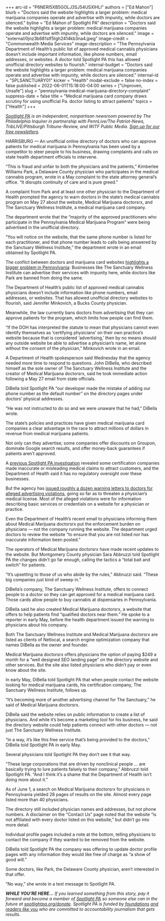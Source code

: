 +++
arc-id = "P6NERI5XB5GOLJ3SJ54USXIHLI"
authors = ["Ed Mahon"]
blurb = "Doctors said the website highlights a larger problem: medical marijuana companies operate and advertise with impunity, while doctors are silenced."
byline = "Ed Mahon of Spotlight PA"
description = "Doctors said the website highlights a larger problem: medical marijuana companies operate and advertise with impunity, while doctors are silenced."
image = "external/0jnz3b681stf5tgh2414kb3na4.jpeg"
image-credit = "Commonwealth Media Services"
image-description = "The Pennsylvania Department of Health’s public list of approved medical cannabis physicians doesn’t include important information, like phone numbers, email addresses, or websites. A doctor told Spotlight PA this has allowed unofficial directory websites to flourish."
internal-budget = "Doctors said the website highlights a larger problem: medical marijuana companies operate and advertise with impunity, while doctors are silenced."
internal-id = "SPLSANCTUARY01"
kicker = "Health"
modal-exclude = false
no-index = false
published = 2022-06-01T15:18:00-04:00
series = ["Unproven, Unsafe"]
slug = "pennsylvania-medical-marijuana-directory-complaint"
suppress-date = false
title = "Medical marijuana card company draws scrutiny for using unofficial Pa. doctor listing to attract patients"
topics = ["Health"]
+++

<a href="https://www.spotlightpa.org/"><i>Spotlight PA</i></a><i> is an independent, nonpartisan newsroom powered by The Philadelphia Inquirer in partnership with PennLive/The Patriot-News, TribLIVE/Pittsburgh Tribune-Review, and WITF Public Media. </i><a href="https://www.spotlightpa.org/newsletters"><i>Sign up for our free newsletters</i></a><i>.</i>

HARRISBURG — An unofficial online directory of doctors who can approve patients for medical marijuana in Pennsylvania has been used by a competitor to steer people to his business, drawing complaints and calls on state health department officials to intervene.

“This is fraud and unfair to both the physicians and the patients,” Kimberlee Williams Park, a Delaware County physician who participates in the medical cannabis program, wrote in a May complaint to the state attorney general’s office. “It disrupts continuity of care and is pure greed.”

A complaint from Park and at least one other physician to the Department of Health prompted the agency to warn doctors in the state’s medical cannabis program on May 27 about the website, Medical Marijuana doctorsrx, and The Sanctuary Wellness Institute, a medical marijuana card company.

<script src="https://www.spotlightpa.org/embed.js" async></script><div data-spl-embed-version="1" data-spl-src="https://www.spotlightpa.org/embeds/newsletter/"></div>

The department wrote that the “majority of the approved practitioners who participate in the Pennsylvania Medical Marijuana Program” were being advertised in the unofficial directory.

“You will notice on the website, that the same phone number is listed for each practitioner, and that phone number leads to calls being answered by the Sanctuary Wellness Institute,” the department wrote in an email obtained by Spotlight PA.

The conflict between doctors and marijuana card websites <a href="https://www.spotlightpa.org/news/2022/05/pennsylvania-medical-marijuana-card-doctor-advertising/">highlights a bigger problem in Pennsylvania</a>: Businesses like The Sanctuary Wellness Institute can advertise their services with impunity here, while doctors like Park are banned from doing the same.

The Department of Health’s public list of approved medical cannabis physicians doesn’t include information like phone numbers, email addresses, or websites. That has allowed unofficial directory websites to flourish, said Jennifer Minkovich, a Bucks County physician.

Meanwhile, the law currently bans doctors from advertising that they can approve patients for the program, which limits how people can find them.

“If the DOH has interpreted the statute to mean that physicians cannot even identify themselves as ‘certifying physicians’ on their own practice’s website because that is considered ‘advertising,’ then by no means should any outside website be able to advertise a physician’s name, let alone without the consent of the physician,” Minkovich wrote in an email.

A Department of Health spokesperson said Wednesday that the agency needed more time to respond to questions. John DiBella, who described himself as the sole owner of The Sanctuary Wellness Institute and the creator of Medical Marijuana doctorsrx, said he took immediate action following a May 27 email from state officials.

DiBella told Spotlight PA “our developer made the mistake of adding our phone number as the default number” on the directory pages under doctors’ physical addresses.

“He was not instructed to do so and we were unaware that he had,” DiBella wrote.

The state’s policies and practices have given medical marijuana card companies a clear advantage in the race to attract millions of dollars in revenue from medical marijuana patients.

Not only can they advertise; some companies offer discounts on Groupon, dominate Google search results, and offer money-back guarantees if patients aren’t approved.

<script src="https://www.spotlightpa.org/embed.js" async></script><div data-spl-embed-version="1" data-spl-src="https://www.spotlightpa.org/embeds/tips/?tip_text=Do%20you%20have%20a%20tip%20about%20a%20medical%20marijuana%20certification%20company%20or%20physician%3F%20We%20want%20to%20hear%20from%20you."></div>

A <a href="https://www.spotlightpa.org/news/2022/02/pennsylvania-medical-marijuana-addiction-misleading-dangerous-websites/">previous Spotlight PA investigation</a> revealed some certification companies made inaccurate or misleading medical claims to attract customers, and the Department of Health said it has no regulatory oversight over these businesses.

But the agency has <a href="https://www.spotlightpa.org/news/2022/05/pennsylvania-medical-marijuana-card-doctor-advertising/">issued roughly a dozen warning letters to doctors for alleged advertising violations</a>, going so far as to threaten a physician’s medical license. Most of the alleged violations were for information describing basic services or credentials on a website for a physician or practice.

Even the Department of Health’s recent email to physicians informing them about Medical Marijuana doctorsrx put the enforcement burden on physicians — not the company running the website. The department urged doctors to review the website “to ensure that you are not listed nor has inaccurate information been posted.”

The operators of Medical Marijuana doctorsrx have made recent updates to the website. But Montgomery County physician Sara Abbruzzi told Spotlight PA the changes didn’t go far enough, calling the tactics a “total bait and switch” for patients.

“It’s upsetting to those of us who abide by the rules,” Abbruzzi said. “These big companies just kind of sweep in.”

DiBella’s company, The Sanctuary Wellness Institute, offers to connect people to a doctor so they can get approved for a medical marijuana card. Those cards allow people to buy cannabis at dispensaries in Pennsylvania.

DiBella said he also created Medical Marijuana doctorsrx, a website that offers to help patients find “qualified doctors near them.” He spoke to a reporter in early May, before the health department issued the warning to physicians about his company.

Both The Sanctuary Wellness Institute and Medical Marijuana doctorsrx are listed as clients of Netlocal, a search engine optimization company that names DiBella as the owner and founder.

Medical Marijuana doctorsrx offers physicians the option of paying $249 a month for a “well designed SEO landing page” on the directory website and other services. But the site also listed physicians who didn’t pay or even know about the site.

In early May, DiBella told Spotlight PA that when people contact the website looking for medical marijuana cards, his certification company, The Sanctuary Wellness Institute, follows up.

“It’s becoming more of another advertising channel for The Sanctuary,” he said of Medical Marijuana doctorsrx.

DiBella said the website relies on public information to create a list of physicians. And while it’s become a marketing tool for his business, he said the directory website could help patients connect with other doctors — not just The Sanctuary Wellness Institute.

“In a way, it’s like this free service that’s being provided to the doctors,” DiBella told Spotlight PA in early May.

<script src="https://www.spotlightpa.org/embed.js" async></script><div data-spl-embed-version="1" data-spl-src="https://www.spotlightpa.org/embeds/donate/?eyebrow_text=SPRING%20MEMBER%20DRIVE%20&cta_text=GIVE%20NOW%2C%20WE'LL%20DOUBLE%20IT&teaser_text=This%20story%20by%20Spotlight%20PA%20is%20available%20to%20everyone%20at%20no%20cost%20thanks%20to%20our%20members.%20%3Cb%3EMake%20a%20gift%20during%20our%20spring%20member%20drive%20and%20your%20support%20will%20be%20DOUBLED.%3C%2Fb%3E"></div>

Several physicians told Spotlight PA they don’t see it that way.

“These large corporations that are driven by nonclinical people … are basically trying to lure patients falsely to their company,” Abbruzzi told Spotlight PA. “And I think it’s a shame that the Department of Health isn’t doing more about it.”

As of June 1, a search on Medical Marijuana doctorsrx for physicians in Pennsylvania yielded 28 pages of results on the site. Almost every page listed more than 40 physicians.

The directory still included physician names and addresses, but not phone numbers. A disclaimer on the “Contact Us” page noted that the website “is not affiliated with every doctor listed on this website,” but didn’t go into more detail.

Individual profile pages included a note at the bottom, telling physicians to contact the company if they wanted to be removed from the website.

DiBella told Spotlight PA the company was offering to update doctor profile pages with any information they would like free of charge as “a show of good will.”

Some doctors, like Park, the Delaware County physician, aren’t interested in that offer. 

“No way,” she wrote in a text message to Spotlight PA.

<i><b>WHILE YOU’RE HERE...</b></i><i> If you learned something from this story, pay it forward and become a member of </i><a href="https://www.spotlightpa.org/"><i>Spotlight PA</i></a><i> so someone else can in the future at </i><a href="http://spotlightpa.org/donate"><i>spotlightpa.org/donate</i></a><i>. Spotlight PA is funded by</i><a href="https://www.spotlightpa.org/support"><i> foundations</i></a><i> </i><a href="https://www.spotlightpa.org/support"><i>and readers like you</i></a><i> who are committed to accountability journalism that gets results.</i>

